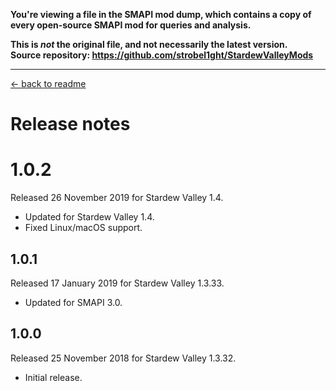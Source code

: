 **You're viewing a file in the SMAPI mod dump, which contains a copy of every open-source SMAPI mod
for queries and analysis.**

**This is _not_ the original file, and not necessarily the latest version.**  
**Source repository: https://github.com/strobel1ght/StardewValleyMods**

----

﻿[← back to readme](README.md)

# Release notes
# 1.0.2
Released 26 November 2019 for Stardew Valley 1.4.

* Updated for Stardew Valley 1.4.
* Fixed Linux/macOS support.

## 1.0.1
Released 17 January 2019 for Stardew Valley 1.3.33.

* Updated for SMAPI 3.0.

## 1.0.0
Released 25 November 2018 for Stardew Valley 1.3.32.

* Initial release.
